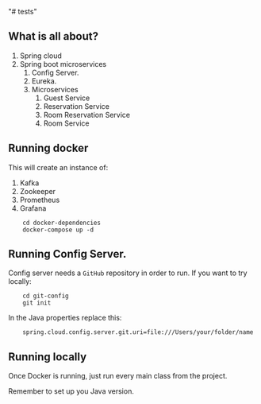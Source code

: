 "# tests" 
## What is all about?

1. Spring cloud
2. Spring boot microservices
   1. Config Server.
   2. Eureka. 
   3. Microservices
      1. Guest Service
      2. Reservation Service
      3. Room Reservation Service
      4. Room Service

## Running docker

This will create an instance of:
1. Kafka
2. Zookeeper
3. Prometheus
4. Grafana

```
    cd docker-dependencies
    docker-compose up -d
```

## Running Config Server.

Config server needs a `GitHub` repository in order to run. If you want to try locally:

```
    cd git-config
    git init
```

In the Java properties replace this:

```
    spring.cloud.config.server.git.uri=file:///Users/your/folder/name
```

## Running locally

Once Docker is running, just run every main class from the project. 

Remember to set up you Java version.
